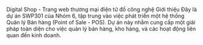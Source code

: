 Digital Shop - Trang web thương mại điện tử đồ công nghệ
Giới thiệu
Đây là dự án SWP301 của Nhóm 6, tập trung vào việc phát triển một hệ thống Quản lý Bán hàng (Point of Sale - POS). Dự án này nhằm cung cấp một giải pháp toàn diện cho việc quản lý bán hàng, kho hàng, và các hoạt động liên quan đến kinh doanh.
